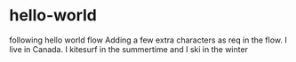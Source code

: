 # hello-world
following hello world flow
Adding a few extra characters as req in the flow.
I live in Canada. I kitesurf in the summertime and I ski in the winter
